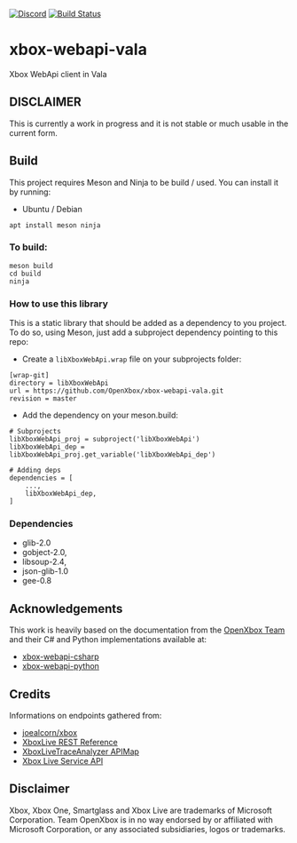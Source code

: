 [![Discord](https://img.shields.io/badge/discord-OpenXbox-blue.svg)](https://openxbox.org/discord)
[![Build Status](https://travis-ci.com/OpenXbox/xbox-webapi-vala.svg?branch=master)](https://travis-ci.com/OpenXbox/xbox-webapi-vala)

# xbox-webapi-vala

Xbox WebApi client in Vala

## DISCLAIMER

This is currently a work in progress and it is not stable or much usable in the current form.

## Build

This project requires Meson and Ninja to be build / used. You can install it by running:

* Ubuntu / Debian

```shell
apt install meson ninja
```

### To build:

```shell
meson build
cd build
ninja
```

### How to use this library

This is a static library that should be added as a dependency to you project. To do so, using Meson, just add a subproject 
dependency pointing to this repo:

* Create a `libXboxWebApi.wrap` file on your subprojects folder:

```
[wrap-git]
directory = libXboxWebApi
url = https://github.com/OpenXbox/xbox-webapi-vala.git
revision = master
```

* Add the dependency on your meson.build:

```
# Subprojects
libXboxWebApi_proj = subproject('libXboxWebApi')
libXboxWebApi_dep = libXboxWebApi_proj.get_variable('libXboxWebApi_dep')

# Adding deps
dependencies = [
    ...,
    libXboxWebApi_dep,
]
```

### Dependencies

* glib-2.0
* gobject-2.0,
* libsoup-2.4,
* json-glib-1.0
* gee-0.8

## Acknowledgements

This work is heavily based on the documentation from the [OpenXbox Team](http://openxbox.org) and their C# and Python implementations available at:

* [xbox-webapi-csharp](https://github.com/OpenXbox/xbox-webapi-csharp)
* [xbox-webapi-python](https://github.com/OpenXbox/xbox-webapi-python)

## Credits

Informations on endpoints gathered from:

* [joealcorn/xbox](https://github.com/joealcorn/xbox)
* [XboxLive REST Reference](https://docs.microsoft.com/en-us/windows/uwp/xbox-live/xbox-live-rest/atoc-xboxlivews-reference)
* [XboxLiveTraceAnalyzer APIMap](https://github.com/Microsoft/xbox-live-trace-analyzer/blob/master/Source/XboxLiveTraceAnalyzer.APIMap.csv)
* [Xbox Live Service API](https://github.com/Microsoft/xbox-live-api)

## Disclaimer

Xbox, Xbox One, Smartglass and Xbox Live are trademarks of Microsoft Corporation.
Team OpenXbox is in no way endorsed by or affiliated with Microsoft Corporation, or
any associated subsidiaries, logos or trademarks.

